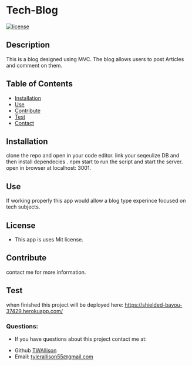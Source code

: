  
  # Tech-Blog


  [![license](https://img.shields.io/badge/license-Mit-success)](https://shields.io)

  ## Description
  This is a blog designed using MVC. The blog allows users to post Articles and comment on them. 

  ## Table of Contents
  * [Installation](#installation)
  * [Use](#use)
  * [Contribute](#contribute)
  * [Test](#test)
  * [Contact](#contact)
  

  ## Installation
  clone the repo and open in your code editor. link your seqeulize DB and then install dependecies . npm start to run the script and start the server. open in browser at localhost: 3001.

  ## Use
  If working properly this app would allow a blog type experince focused on tech subjects.


  ## License
  * This app is uses Mit license.


  ## Contribute
  contact me for more information.


  ## Test
  when finished this project will be deployed here: https://shielded-bayou-37429.herokuapp.com/

  ### Questions:
  * If you have questions about this project contact me at:
  - Github [TWAllison](https://github.com/TWAllison)
  - Email: tylerallison55@gmail.com
